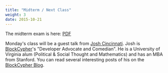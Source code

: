 ```yaml
---
title: "Midterm / Next Class"
weight: 3
date: 2015-10-21
---
```


The midterm exam is here: [PDF](/midterm.pdf)

Monday's class will be a guest talk from [Josh
Cincinnati](http://bitbanter.com/).  Josh is
[BlockCypher](https://blockcypher.com/)'s "Developer Advocate and
Comedian".  He is a University of Virginia alum (Political &amp; Social
Thought and Mathematics) and has an MBA from Stanford.  You can read
several interesting posts of his on the [BlockCypher
Blog](https://medium.com/blockcypher-blog).

<!--more-->
